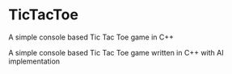 # TicTacToe
A simple console based Tic Tac Toe game in C++

A simple console based Tic Tac Toe game written in C++ with AI implementation

